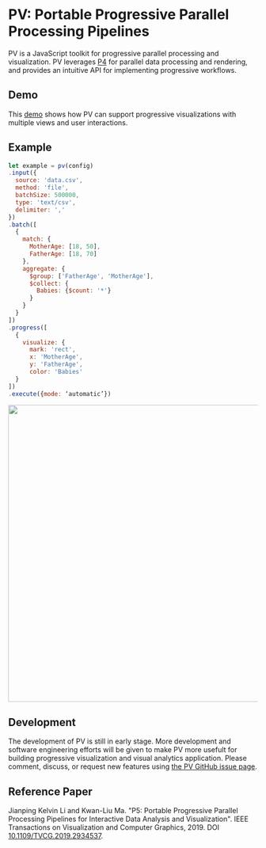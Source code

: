 # PV: Portable Progressive Parallel Processing Pipelines

PV is a JavaScript toolkit for progressive parallel processing and visualization. PV leverages [P4](https://github.com/jpkli/p4) for parallel data processing and rendering, and provides an intuitive API for implementing progressive workflows. 

## Demo
This [demo](https://jpkli.github.io/pv/dmeos) shows how PV can support progressive visualizations with multiple views and user interactions. 

## Example 
```javascript
let example = pv(config)
.input({
  source: 'data.csv',
  method: 'file',
  batchSize: 500000,
  type: 'text/csv',
  delimiter: ','
})
.batch([
  {
    match: {
      MotherAge: [18, 50],
      FatherAge: [18, 70]
    },
    aggregate: {
      $group: ['FatherAge', 'MotherAge'],
      $collect: {
        Babies: {$count: '*'}
      }
    }
  }
])
.progress([
  {
    visualize: {
      mark: 'rect',
      x: 'MotherAge',
      y: 'FatherAge',
      color: 'Babies'
  }
])
.execute({mode: ‘automatic’})
```

<img width=600 src="https://jpkli.github.io/demos/images/p5/example.png">


## Development

The development of PV is still in early stage. More development and software engineering efforts will be given to make PV more usefult for building progressive visualization and visual analytics application. Please comment, discuss, or request new features using [the PV GitHub issue page](https://github.com/jpkli/pv/issues). 


## Reference Paper

Jianping Kelvin Li and Kwan-Liu Ma. "P5: Portable Progressive Parallel Processing Pipelines for Interactive Data Analysis and Visualization". IEEE Transactions on Visualization and Computer Graphics, 2019. DOI [10.1109/TVCG.2019.2934537](https://doi.org/10.1109/TVCG.2019.2934537).